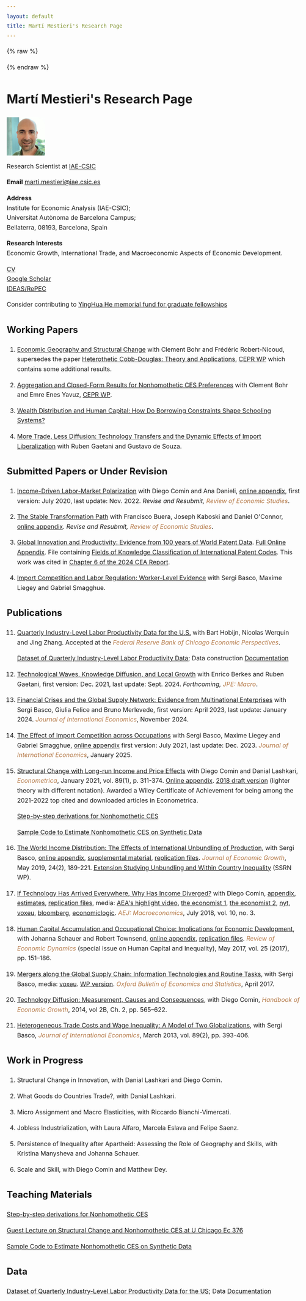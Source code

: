 ```yaml
---
layout: default
title: Martí Mestieri's Research Page
---
```

<meta name="viewport" content="width=device-width, initial-scale=1">

{% raw %}
<style>
  blue {
  color: #B47846;  
}

/* Set base styles */
body {
  font-size: 1.0rem;
  max-width: 80%;
  margin: auto;
  line-height: 1.6;
}

img {
  width: 13%;
  display: block;
  margin-left: 0;
  max-width: 100%; /* Ensures the image does not overflow */
  height: auto;
}

/* Responsive design for smaller screens */
@media (max-width: 768px) {
  body {
    font-size: 0.95rem;
    max-width: 90%;
  }
  
  img {
    width: 25%; /* Increase image size slightly on tablets */
  }
}

@media (max-width: 480px) {
  body {
    font-size: 0.85rem;
    max-width: 95%;
  }
  
  img {
    width: 50%; /* Make image bigger for small screens */
  }
}
</style>
{% endraw %}
<meta name="viewport" content="width=device-width, initial-scale=1">
# Martí Mestieri's Research Page
 <!-- #BFA887;  #AEBC21;
Senior Economist in the Economic Research Department at the Federal Reserve Bank of Chicago (on leave).
UPF Associate Professor and CREi Associate Researcher.
-->

<img src="marti-696x928.jpeg" alt="Martí Mestieri">

Research Scientist at [IAE-CSIC](https://www.iae.csic.es/index.php?lang=ing)

**Email** marti.mestieri@iae.csic.es
<!--
**Contact** marti.mestieri mestieri dot marti at gmail dot com.
-->

**Address**  
Institute for Economic Analysis (IAE-CSIC);  
Universitat Autònoma de Barcelona Campus;  
Bellaterra, 08193, Barcelona, Spain

**Research Interests**  
Economic Growth, International Trade, and Macroeconomic Aspects of Economic Development.

[CV](https://www.dropbox.com/scl/fi/asfq1wqgbykn11m32qtmi/mestieri_cv_sept24.pdf?rlkey=g09o0sxegt0qhypn4b5stzq43&dl=0)&nbsp; &nbsp; &nbsp;   
[Google Scholar](https://scholar.google.com/citations?user=jXvJF9MAAAAJ&hl=ca) &nbsp; &nbsp; &nbsp;  
[IDEAS/RePEC](https://ideas.repec.org/f/pme510.html)

Consider contributing to [YingHua He memorial fund for graduate fellowships](https://riceconnect.rice.edu/donation/yinghua-he-memorial)
                                                                                 
## Working Papers

1. [Economic Geography and Structural Change](https://www.dropbox.com/scl/fi/bxhfrsu67d2nd9vpth9kk/BohrMestieriRobertnicoud.pdf?rlkey=mkg3m5n697su8r34flqa146lm&dl=0) with Clement Bohr and Frédéric Robert-Nicoud, supersedes the paper [Heterothetic Cobb-Douglas: Theory and Applications](https://www.dropbox.com/s/4ib6vfi0og7ixop/bmrn_hcd.pdf?dl=0), [CEPR WP](https://cepr.org/publications/dp18077) which contains some additional results.

2. [Aggregation and Closed-Form Results
for Nonhomothetic CES Preferences](https://www.dropbox.com/scl/fi/obu49nw8d74wyeh64fc9f/BMY_closedform.pdf?rlkey=inrafvfuv22xz0z58pgb9oeqy&dl=0) with Clement Bohr and Emre Enes Yavuz, [CEPR WP](https://cepr.org/publications/dp18606).

3. [Wealth Distribution and Human Capital: How Do Borrowing Constraints Shape Schooling Systems?](https://www.dropbox.com/s/w0fc7sthxh0mhtx/mestieri_wealthdistrib_humancapital.pdf?dl=0)

4. [More Trade, Less Diffusion: Technology Transfers and the Dynamic Effects of Import Liberalization](https://www.dropbox.com/scl/fi/2gwulxxtmb1gbibm4lfae/gms.pdf?rlkey=fajrqes3isosboyxke0fikeog&dl=0) with Ruben Gaetani and Gustavo de Souza.


## Submitted Papers or Under Revision

1. [Income-Driven Labor-Market Polarization](https://www.dropbox.com/s/4c3ow4flycqnymd/cdm.pdf?dl=0) with Diego Comin and Ana Danieli,
    [online appendix](https://www.dropbox.com/s/cu2hv6z8u9633rb/cdm_oa.pdf?dl=0), first version: July 2020, last update: Nov. 2022. *Revise and Resubmit,<blue> Review of Economic Studies</blue>*.
    

2. [The Stable Transformation Path](https://www.dropbox.com/scl/fi/42sxsm4ahgxeh9wgcwx8x/bkmo_july24.pdf?rlkey=3p22096kggjzi6zg2mopvgoj6&dl=0)
    with Francisco Buera, Joseph Kaboski and Daniel O'Connor, 
    [online appendix](https://www.dropbox.com/scl/fi/g9fxctt7edatpbjxvptm4/bkmo_oa_july24.pdf?rlkey=re54p78yaiczlqq1ilzq8teu4&dl=0). *Revise and Resubmit,<blue> Review of Economic Studies</blue>*.

3. [Global Innovation and Productivity: Evidence from 100 years of World Patent Data](https://www.dropbox.com/scl/fi/3nbtp328lugkp82lrytbn/bmm.pdf?rlkey=yaw5hgq9eav4vo6c7gt74ieuv&dl=0). [Full Online Appendix](https://www.dropbox.com/s/223f712mupuij5v/bmm_oa.pdf?dl=0). File containing [Fields of Knowledge Classification of International Patent Codes](https://www.dropbox.com/s/sne8ac9t22pwcy3/Fields_of_knowledge.csv?dl=0). This work was cited in [Chapter 6 of the 2024 CEA Report](https://www.whitehouse.gov/wp-content/uploads/2024/03/ERP-2024-CHAPTER-6.pdf).

4. [Import Competition and Labor Regulation: Worker-Level Evidence](https://www.dropbox.com/scl/fi/yj5s143szs60qsgupjkgs/blms_regulation.pdf?rlkey=47vw3afhl8tvhp5nufeia0kij&dl=0) with Sergi Basco, Maxime Liegey and Gabriel Smagghue.



## Publications

11. [Quarterly Industry-Level Labor Productivity Data for the U.S.](https://www.dropbox.com/scl/fi/gcxep9beveqbb5ob52nnx/Productivity_EP.pdf?rlkey=o5vjpc8s941lq727tf6nazi27&dl=0) with Bart Hobijn, Nicolas Werquin and Jing Zhang. Accepted at the *<blue>Federal Reserve Bank of Chicago Economic Perspectives</blue>*.

    [Dataset of Quarterly Industry-Level Labor Productivity Data](https://www.chicagofed.org/-/media/others/people/research-resources/hobijin-bart/qilp.xlsx);
        Data construction [Documentation](https://www.chicagofed.org/-/media/others/people/research-resources/hobijin-bart/qilp-release-notes.pdf)

10. [Technological Waves, Knowledge Diffusion, and Local Growth](https://www.dropbox.com/scl/fi/jzjsn0dxzx366wj47qd4d/bgm.pdf?rlkey=ac1wvsimj4y7jpmccbkpse3bf&dl=0) with Enrico Berkes and Ruben Gaetani, first version: Dec. 2021, last update: Sept. 2024. *Forthcoming, <blue>JPE: Macro</blue>*.
  
9. [Financial Crises and the Global Supply Network: Evidence from Multinational Enterprises](https://www.dropbox.com/scl/fi/6b3lvswv3cnm98pwiyawd/BFMM_Economic_Crises_and_the_Global_Supply_Chain_rev.pdf?rlkey=szf700evtygpjqx8pji2icda0&dl=0) with Sergi Basco, Giulia Felice and Bruno Merlevede, first version: April 2023, last update: January 2024. *<blue>Journal of International Economics</blue>*, November 2024.
   
8. [The Effect of Import Competition across Occupations](https://www.dropbox.com/scl/fi/5atxvzy3830u57pg93v0f/blms_rev2.pdf?rlkey=02gzztb1bzbcc3db9547fk566&dl=0) with Sergi Basco, Maxime Liegey and Gabriel Smagghue, [online appendix](https://www.dropbox.com/scl/fi/r2gng6ycegyyaioicrl8g/blms_rev2_oa.pdf?rlkey=6ddy9deto2gv41qqavcrtrqu3&dl=0) first version: July 2021, last update: Dec. 2023. *<blue> Journal of International Economics</blue>*, January 2025.

7.  [Structural Change with Long-run Income and Price Effects](https://www.dropbox.com/s/prta8e8rul85w6i/CLM_final.pdf?dl=0)
    with Diego Comin and Danial Lashkari, 
   *<blue>Econometrica</blue>*, January 2021, vol. 89(1), p. 311-374.
    [Online appendix](https://www.dropbox.com/s/k0n1wc79z3u10ck/CLM_onlineappendix_final.pdf?dl=0). [2018 draft version](https://www.dropbox.com/s/98e9tjnx3nhlhdd/CLM_rev2.pdf?dl=0) (lighter theory with different notation). Awarded a Wiley Certificate of Achievement for being among the 2021-2022 top cited and downloaded articles in Econometrica.

      [Step-by-step derivations for Nonhomothetic CES](https://www.dropbox.com/s/b5r76pev48xo6is/nhcesstepbystep.pdf?dl=0)
   
      [Sample Code to Estimate Nonhomothetic CES on Synthetic Data](https://www.dropbox.com/s/adzdfl0najc7jc5/estimation_nhces.zip?dl=0)    

6. [The World Income Distribution: The Effects of International Unbundling of Production](https://www.dropbox.com/s/czqzvaqwtgmk5hs/BMU_rev.pdf?dl=0), with Sergi Basco, [online appendix](https://www.dropbox.com/s/sgwdn0qb2kwca8k/BMU_onlineappendix_rev.pdf?dl=0), [supplemental material](https://www.dropbox.com/s/teu5685tej9tt54/BMP3_additional_results_rev2.pdf?dl=0), [replication files](https://www.dropbox.com/s/94zy8f7iwh2yvvl/replication%20files%20bmp3.zip?dl=0). *<blue>Journal of Economic Growth</blue>*, May 2019, 24(2), 189-221.
       [Extension Studying Unbundling and Within Country Inequality](https://www.dropbox.com/s/83ty9lv2lem87y1/BM_Trade_and_within_inequality.pdf?dl=0) (SSRN WP).

5. [If Technology Has Arrived Everywhere, Why Has Income Diverged?](https://www.dropbox.com/s/l04exb9tn9zcsdt/CM_transition.pdf?dl=0) with Diego Comin, [appendix](https://www.dropbox.com/s/hpmdrvmg5bbwe0p/CM_transition_appendix.pdf?dl=0), [estimates](https://www.dropbox.com/s/y34zbbnuji9mley/CM_online_results.csv?dl=0), [replication files](https://sites.google.com/site/martimestieri/replication%20files.zip?attredirects=0&d=1), media:  [AEA's highlight video](https://www.aeaweb.org/research/technology-intensity-of-use-income-divergence),  [the economist 1](http://www.economist.com/news/briefing/21679448-pace-business-really-getting-quicker-creed-speed),  [the economist 2](https://www.economist.com/finance-and-economics/2023/07/16/your-employer-is-probably-unprepared-for-artificial-intelligence), [nyt](http://economix.blogs.nytimes.com/2013/05/10/technology-as-a-driver-of-growth-or-not/), [voxeu](http://www.voxeu.org/article/technology-and-income-dynamics-1800-2000), [bloomberg](http://www.bloomberg.com/news/2013-05-09/fed-in-2008-showed-panic-of-1907-was-excessive-cutting-research.html), [economiclogic](http://economiclogic.blogspot.com.es/2013/06/income-divergence-in-face-of-faster.html). *<blue>AEJ: Macroeconomics</blue>*, July 2018, vol. 10, no. 3.

4. [Human Capital Accumulation and Occupational Choice: Implications for Economic Development](https://www.dropbox.com/s/i9y5hhldhf8sf2z/MST_rev.pdf?dl=0), with Johanna Schauer and Robert Townsend, [online appendix](https://www.dropbox.com/s/7nmwugrvgbw5q3a/MST_rev_onlineappendix.pdf?dl=0), [replication files](https://www.dropbox.com/s/p3wkhbsmytj9rnx/MST_replication_files.zip?dl=0). *<blue>Review of Economic Dynamics</blue>* (special issue on Human Capital and Inequality), May 2017, vol. 25 (2017), pp. 151–186.

3. [Mergers along the Global Supply Chain: Information Technologies and Routine Tasks](https://www.dropbox.com/s/dbevybjgig53owv/BM_MandA.pdf?dl=0), with Sergi Basco, media: [voxeu](http://www.voxeu.org/article/ict-and-global-supply-chains). [WP version](https://www.dropbox.com/s/9zb0f8drntg5zz0/BM_MandAR.pdf?dl=0). *<blue>Oxford Bulletin of Economics and Statistics</blue>*, April 2017. 

2. [Technology Diffusion: Measurement, Causes and Consequences](https://www.dropbox.com/s/wb4t5a6jn2qkfdx/CM_chapter.pdf?dl=0), with Diego Comin, *<blue>Handbook of Economic Growth</blue>*, 2014, vol 2B, Ch. 2,  pp. 565–622.

1. [Heterogeneous Trade Costs and Wage Inequality: A Model of Two Globalizations](https://www.dropbox.com/s/ek1tnn8osqoolx3/BM2G.pdf?dl=0), with Sergi Basco, *<blue>Journal of International Economics</blue>*, March 2013, vol. 89(2), pp. 393-406.


## Work in Progress 

1. Structural Change in Innovation, with Danial Lashkari and Diego Comin.

2. What Goods do Countries Trade?, with Danial Lashkari.

3. Micro Assignment and Macro Elasticities, with Riccardo Bianchi-Vimercati.

4. Jobless Industrialization, with Laura Alfaro, Marcela Eslava and Felipe Saenz.

5. Persistence of Inequality after Apartheid: Assessing the Role of Geography and Skills, with Kristina Manysheva and Johanna Schauer.

6. Scale and Skill, with Diego Comin and Matthew Dey.
   

## Teaching Materials

[Step-by-step derivations for Nonhomothetic CES](https://www.dropbox.com/s/b5r76pev48xo6is/nhcesstepbystep.pdf?dl=0)

[Guest Lecture on Structural Change and Nonhomothetic CES at U Chicago Ec 376](https://www.dropbox.com/s/desc962vwmcdbat/structural_change_lecture.pdf?dl=0)

[Sample Code to Estimate Nonhomothetic CES on Synthetic Data](https://www.dropbox.com/s/adzdfl0najc7jc5/estimation_nhces.zip?dl=0)


## Data

[Dataset of Quarterly Industry-Level Labor Productivity Data for the US](https://www.chicagofed.org/-/media/others/people/research-resources/hobijin-bart/qilp.xlsx); Data [Documentation](https://www.chicagofed.org/-/media/others/people/research-resources/hobijin-bart/qilp-release-notes.pdf)





